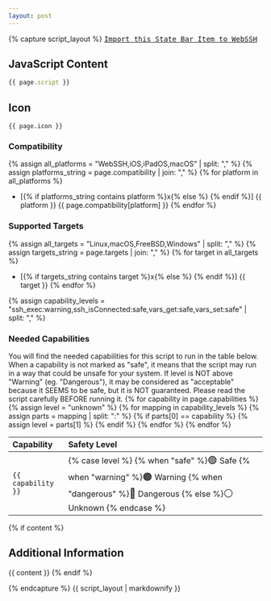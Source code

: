 ```yaml
---
layout: post
---
```


{% capture script_layout %}
<kbd><a href="websshstatebar-import://raw.githubusercontent.com/webssh-software/webssh-state-bar/refs/heads/main/{{ page.path }}"> Import this State Bar Item to WebSSH</a></kbd>

## JavaScript Content
```javascript
{{ page.script }}
```

## Icon
`{{ page.icon }}`

### Compatibility
{% assign all_platforms = "WebSSH,iOS,iPadOS,macOS" | split: "," %}
{% assign platforms_string = page.compatibility | join: "," %}
{% for platform in all_platforms %}
- [{% if platforms_string contains platform %}x{% else %} {% endif %}] {{ platform }} {{ page.compatibility[platform] }}
{% endfor %}

### Supported Targets
{% assign all_targets = "Linux,macOS,FreeBSD,Windows" | split: "," %}
{% assign targets_string = page.targets | join: "," %}
{% for target in all_targets %}
- [{% if targets_string contains target %}x{% else %} {% endif %}] {{ target }}
{% endfor %}

{% assign capability_levels = "ssh_exec:warning,ssh_isConnected:safe,vars_get:safe,vars_set:safe" | split: "," %}
<h3>Needed Capabilities</h3>
You will find the needed capabilities for this script to run in the table below. When a capability is not marked as "safe", it means that the script may run in a way that could be unsafe for your system. If level is NOT above "Warning" (eg. "Dangerous"), it may be considered as "acceptable" because it SEEMS to be safe, but it is NOT guaranteed. Please read the script carefully BEFORE running it.
<table>
  <thead>
    <tr>
      <th style="text-align:left;">Capability</th>
      <th style="text-align:left;">Safety Level</th>
    </tr>
  </thead>
  <tbody>
    {% for capability in page.capabilities %}
      {% assign level = "unknown" %}
      {% for mapping in capability_levels %}
        {% assign parts = mapping | split: ":" %}
        {% if parts[0] == capability %}
          {% assign level = parts[1] %}
        {% endif %}
      {% endfor %}
      <tr>
        <td><code>{{ capability }}</code></td>
        <td>
          {% case level %}
            {% when "safe" %}<span style="font-size:1.2em;">🟢</span> Safe
            {% when "warning" %}<span style="font-size:1.2em;">🟠</span> Warning
            {% when "dangerous" %}<span style="font-size:1.2em;">🔴</span> Dangerous
            {% else %}<span style="font-size:1.2em;">⚪</span> Unknown
          {% endcase %}
        </td>
      </tr>
    {% endfor %}
  </tbody>
</table>

{% if content %}
## Additional Information
{{ content }}
{% endif %}

{% endcapture %}
{{ script_layout | markdownify }}
